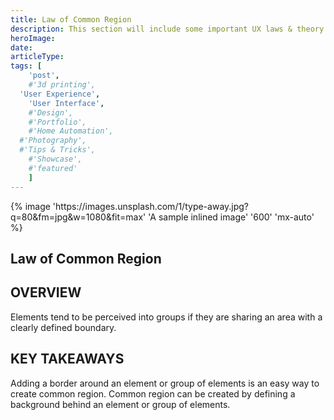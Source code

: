 ```yaml
---
title: Law of Common Region
description: This section will include some important UX laws & theory
heroImage:
date:
articleType:
tags: [
	'post',
	#'3d printing',
  'User Experience',
	'User Interface',
	#'Design',
	#'Portfolio',
	#'Home Automation',
  #'Photography',
  #'Tips & Tricks',
	#'Showcase',
	#'featured'
	]
---
```



<article>
{% image 'https://images.unsplash.com/1/type-away.jpg?q=80&fm=jpg&w=1080&fit=max' 'A sample inlined image' '600' 'mx-auto' %}

# Law of Common Region


## OVERVIEW

Elements tend to be perceived into groups if they are sharing an area with a clearly defined boundary.

## KEY TAKEAWAYS


Adding a border around an element or group of elements is an easy way to create common region. Common region can be created by defining a background behind an element or group of elements.

</article>
